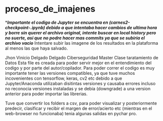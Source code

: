 # proceso_de_imajenes
****Importante el codigo de Jupyter se encuentra en (carnes2-checkpoint-.ipynb) debido a que intentaba hacer cambios de ultima hora y borre sin querer el archivo original, intente buscar en local history pero no suerte, asi que no podre hacer mas commits ya que se subiria el archivo vacio*** Intentare subir las imagene de los resultados en la plataforma al menos las que haya salvado.

Jhon Vinicio Delgado Delgado Ciberseguridad Master
Clase taratamiento de Datos
Esta file es creada para poder servir mejor en el entendimiento del codigo y por parte del autor/copilador.
Para poder correr el codigo es muy importante tener las versiones compatibles, ya que tuve muchos incovenientes
con tensorflow, keras, cv2 etc debido a que Jupyter/Anaconda utilizaban disitintas versiones y causaba errores
incluso no reconocia versiones instaladas y se debia (downgrade) a una version anterior para poder importar las 
librerias.

Tuve que convertir los folders a csv, para poder visualizar y posteriormente predecir, clasificar y recibir el margen de 
error/acierto etc (mientras en el web-browser no funcionaba) tenia algunas salidas en pychar pro.
